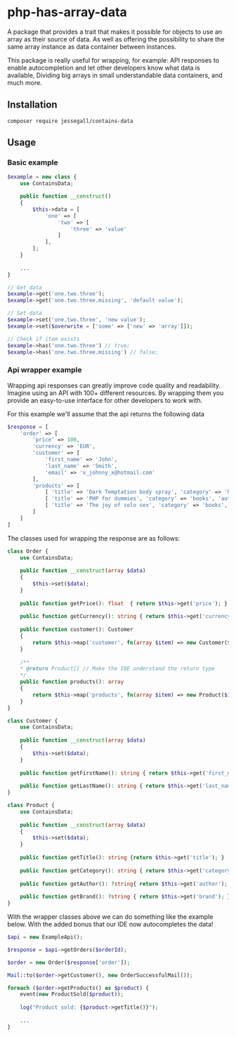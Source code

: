 # php-has-array-data

A package that provides a trait that makes it possible for objects to use an array as their source of data.
As well as offering the possibility to share the same array instance as data container between instances.

This package is really useful for wrapping, for example: 
API responses to enable autocompletion and let other developers know what data is available, 
Dividing big arrays in small understandable data containers, and much more. 

## Installation

```
composer require jessegall/contains-data
```

## Usage

### Basic example

```php
$example = new class {
    use ContainsData;

    public function __construct()
    {
        $this->data = [
            'one' => [
                'two' => [
                    'three' => 'value'
                ]
            ],
        ];
    }
    
    ...
}

// Get data
$example->get('one.two.three');
$example->get('one.two.three.missing', 'default value');

// Set data
$example->set('one.two.three', 'new value');
$example->set($overwrite = ['some' => ['new' => 'array']]);

// Check if item exists
$example->has('one.two.three') // true;
$example->has('one.two.three.missing') // false;
```

### Api wrapper example

Wrapping api responses can greatly improve code quality and readability.
Imagine using an API with 100+ different resources. 
By wrapping them you provide an easy-to-use interface for other developers to work with.

For this example we'll assume that the api returns the following data

```php
$response = [
    'order' => [
        'price' => 100,
        'currency' => 'EUR',
        'customer' => [
            'first_name' => 'John',
            'last_name' => 'Smith',
            'email' => 'x_johnny_x@hotmail.com'
        ],
        'products' => [
            [ 'title' => 'Dark Temptation body spray', 'category' => 'hygiene', 'brand' => 'Axe' ],
            [ 'title' => 'PHP for dummies', 'category' => 'books', 'author' => 'Janet Valade' ],
            [ 'title' => 'The joy of solo sex', 'category' => 'books', 'author' => 'Harold Litten']
        ]
    ]
]
```

The classes used for wrapping the response are as follows:

```php
class Order {
    use ContainsData;
    
    public function __construct(array $data) 
    {
        $this->set($data);
    }
    
    public function getPrice(): float  { return $this->get('price'); }
    
    public function getCurrency(): string { return $this->get('currency'); }
    
    public function customer(): Customer
    {
        return $this->map('customer', fn(array $item) => new Customer($item));
    }
    
    /**
    * @return Product[] // Make the IDE understand the return type 
    */
    public function products(): array
    {
        return $this->map('products', fn(array $item) => new Product($item))
    }
}

class Customer {
    use ContainsData;
    
    public function __construct(array $data) 
    {
        $this->set($data);
    }
    
    public function getFirstName(): string { return $this->get('first_name'); }
    
    public function getLastName(): string { return $this->get('last_name'); }
}

class Product {
    use ContainsData;
    
    public function __construct(array $data) 
    {
        $this->set($data);
    }
    
    public function getTitle(): string {return $this->get('title'); }
    
    public function getCategory(): string { return $this->get('category'); }
    
    public function getAuthor(): ?string{ return $this->get('author'); }
    
    public function getBrand(): ?string { return $this->get('brand'); }
}
````

With the wrapper classes above we can do something like the example below.
With the added bonus that our IDE now autocompletes the data!

```php
$api = new ExampleApi();

$response = $api->getOrders($orderId);

$order = new Order($response['order']);

Mail::to($order->getCustomer(), new OrderSuccessfulMail());

foreach ($order->getProducts() as $product) {
    event(new ProductSold($product));
    
    log("Product sold: {$product->getTitle()}");
    
    ... 
}
```